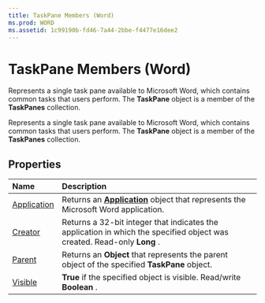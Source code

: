 ```yaml
---
title: TaskPane Members (Word)
ms.prod: WORD
ms.assetid: 1c99190b-fd46-7a44-2bbe-f4477e16dee2
---
```



# TaskPane Members (Word)
Represents a single task pane available to Microsoft Word, which contains common tasks that users perform. The  **TaskPane** object is a member of the **TaskPanes** collection.

Represents a single task pane available to Microsoft Word, which contains common tasks that users perform. The  **TaskPane** object is a member of the **TaskPanes** collection.


## Properties



|**Name**|**Description**|
|:-----|:-----|
|[Application](taskpane-application-property-word.md)|Returns an  **[Application](application-object-word.md)** object that represents the Microsoft Word application.|
|[Creator](taskpane-creator-property-word.md)|Returns a 32-bit integer that indicates the application in which the specified object was created. Read-only  **Long** .|
|[Parent](taskpane-parent-property-word.md)|Returns an  **Object** that represents the parent object of the specified **TaskPane** object.|
|[Visible](taskpane-visible-property-word.md)| **True** if the specified object is visible. Read/write **Boolean** .|

